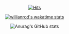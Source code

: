 <div align=center>
  
[![Hits](https://hits.seeyoufarm.com/api/count/incr/badge.svg?url=https%3A%2F%2Fgithub.com%2Fhan51361&count_bg=%232444ED&title_bg=%23FFF92A&icon=&icon_color=%23E7E7E7&title=hits&edge_flat=false)](https://hits.seeyoufarm.com)


[![willianrod's wakatime stats](https://github-readme-stats.vercel.app/api/wakatime?username=han51361)](https://github.com/anuraghazra/github-readme-stats)


![Anurag's GitHub stats](https://github-readme-stats.vercel.app/api?username=han51361&show_icons=true&theme=radical)

</div>
